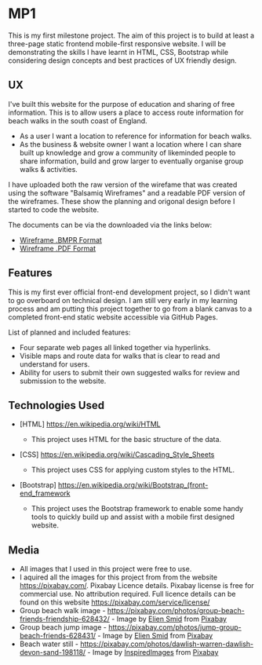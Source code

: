# MP1

This is my first milestone project. The aim of this project is to build at least a three-page static frontend mobile-first responsive website. I will be demonstrating the skills I have learnt in HTML, CSS, Bootstrap while considering design concepts and best practices of UX friendly design.
 
## UX

I've built this website for the purpose of education and sharing of free information. This is to allow users a place to access route information for beach walks in the south coast of England.

- As a user I want a location to reference for information for beach walks.
- As the business & website owner I want a location where I can share built up knowledge and grow a community of likeminded people to share information, build and grow larger to eventually organise group walks & activities.

I have uploaded both the raw version of the wirefame that was created using the software "Balsamiq Wireframes" and a readable PDF version of the wireframes. These show the planning and origonal design before I started to code the website.

The documents can be via the downloaded via the links below:
- [Wireframe .BMPR Format](https://github.com/davidhuk/David-Harris-MP1/raw/master/assets/Wireframes/david-harris-milestone-project-1-wireframes.bmpr)
- [Wireframe .PDF Format](https://github.com/davidhuk/David-Harris-MP1/raw/master/assets/Wireframes/david-harris-milestone-project-1-wireframes.pdf)

## Features

This is my first ever official front-end development project, so I didn't want to go overboard on technical design. I am still very early in my learning process and am putting this project together to go from a blank canvas to a completed front-end static website accessible via GitHub Pages.

List of planned and included features:
 - Four separate web pages all linked together via hyperlinks.
 - Visible maps and route data for walks that is clear to read and understand for users.
 - Ability for users to submit their own suggested walks for review and submission to the website.
 
## Technologies Used

- [HTML] https://en.wikipedia.org/wiki/HTML
    - This project uses HTML for the basic structure of the data.

- [CSS] https://en.wikipedia.org/wiki/Cascading_Style_Sheets
    - This project uses CSS for applying custom styles to the HTML.

- [Bootstrap] https://en.wikipedia.org/wiki/Bootstrap_(front-end_framework
    - This project uses the Bootstrap framework to enable some handy tools to quickly build up and assist with a mobile first designed website.

## Media

- All images that I used in this project were free to use.
- I aquired  all the images for this project from from the website https://pixabay.com/. Pixabay Licence details. Pixabay license is free for commercial use. No attribution required. Full licence details can be found on this website https://pixabay.com/service/license/
- Group beach walk image - https://pixabay.com/photos/group-beach-friends-friendship-628432/ - Image by <a href="https://pixabay.com/users/eliens-227938/?utm_source=link-attribution&amp;utm_medium=referral&amp;utm_campaign=image&amp;utm_content=628432">Elien Smid</a> from <a href="https://pixabay.com/?utm_source=link-attribution&amp;utm_medium=referral&amp;utm_campaign=image&amp;utm_content=628432">Pixabay</a>
- Group beach jump image - https://pixabay.com/photos/jump-group-beach-friends-628431/ - Image by <a href="https://pixabay.com/users/eliens-227938/?utm_source=link-attribution&amp;utm_medium=referral&amp;utm_campaign=image&amp;utm_content=628431">Elien Smid</a> from <a href="https://pixabay.com/?utm_source=link-attribution&amp;utm_medium=referral&amp;utm_campaign=image&amp;utm_content=628431">Pixabay</a>
- Beach water still - https://pixabay.com/photos/dawlish-warren-dawlish-devon-sand-198118/ - Image by <a href="https://pixabay.com/users/inspiredimages-57296/?utm_source=link-attribution&amp;utm_medium=referral&amp;utm_campaign=image&amp;utm_content=198118">InspiredImages</a> from <a href="https://pixabay.com/?utm_source=link-attribution&amp;utm_medium=referral&amp;utm_campaign=image&amp;utm_content=198118">Pixabay</a>